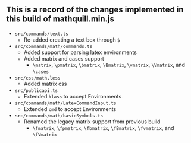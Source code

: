 ## This is a record of the changes implemented in this build of mathquill.min.js 
- `src/commands/text.ts` 
    - Re-added creating a text box through `$`
- `src/commands/math/commands.ts`
   - Added support for parsing latex environments
   - Added matrix and cases support
        - `\matrix`, `\pmatrix`, `\bmatrix`, `\Bmatrix`, `\vmatrix`, `\Vmatrix`, and `\cases`
- `src/css/math.less`
   - Added matrix css
- `src/publicapi.ts`
   - Extended `klass` to accept Environments
- `src/commands/math/LatexCommandInput.ts`
   - Extended `cmd` to accept Environments
- `src/commands/math/basicSymbols.ts`
   - Renamed the legacy matrix support from previous build
        - `\fmatrix`, `\fpmatrix`, `\fbmatrix`, `\fBmatrix`, `\fvmatrix`, and `\fVmatrix`